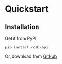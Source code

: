 # Quickstart

## Installation

Get it from PyPI:

    pip install rcsb-api

Or, download from [GitHub](https://github.com/rcsb/py-rcsb_api)

